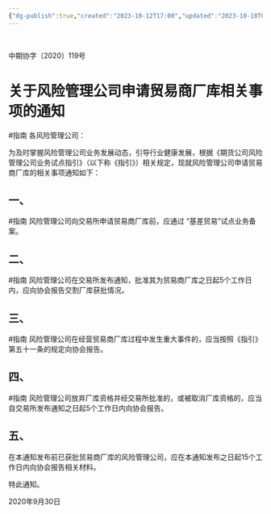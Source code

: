 ```yaml
---
{"dg-publish":true,"created":"2023-10-12T17:00","updated":"2023-10-18T00:19","permalink":"/a///20200930-2020-119/20200930-2020-119/","dgPassFrontmatter":true}
---
```



 

中期协字〔2020〕119号

# 关于风险管理公司申请贸易商厂库相关事项的通知
#指南
各风险管理公司：

为及时掌握风险管理公司业务发展动态，引导行业健康发展，根据《期货公司风险管理公司业务试点指引》（以下称《指引》）相关规定，现就风险管理公司申请贸易商厂库的相关事项通知如下：

## 一、
#指南
风险管理公司向交易所申请贸易商厂库前，应通过 “基差贸易”试点业务备案。

## 二、
#指南
风险管理公司在交易所发布通知，批准其为贸易商厂库之日起5个工作日内，应向协会报告交割厂库获批情况。

## 三、
#指南
风险管理公司在经营贸易商厂库过程中发生重大事件的，应当按照《指引》第五十一条的规定向协会报告。

## 四、
#指南
风险管理公司放弃厂库资格并经交易所批准的，或被取消厂库资格的，应当自交易所发布通知之日起5个工作日内向协会报告。

## 五、
在本通知发布前已获批贸易商厂库的风险管理公司，应在本通知发布之日起15个工作日内向协会报告相关材料。

特此通知。

2020年9月30日
